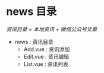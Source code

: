 # news 目录

*资讯目录 = 本地资讯 + 微信公众号文章*

+ news : 资讯目录
    + Add.vue : 资讯添加
    + Edit.vue : 资讯编辑
    + List.vue : 资讯列表


